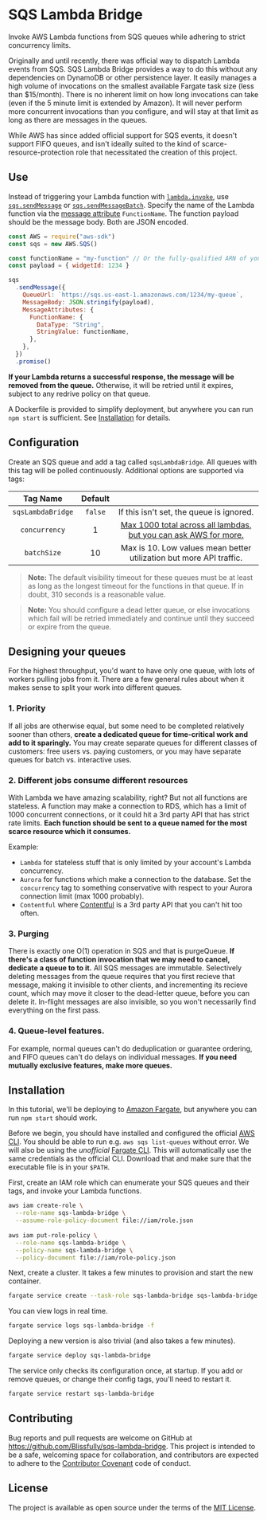 # SQS Lambda Bridge

Invoke AWS Lambda functions from SQS queues while adhering to strict concurrency limits. 

Originally and until recently, there was official way to dispatch Lambda events from SQS. SQS Lambda Bridge provides a way to do this without any dependencies on DynamoDB or other persistence layer. It easily manages a high volume of invocations on the smallest available Fargate task size (less than $15/month). There is no inherent limit on how long invocations can take (even if the 5 minute limit is extended by Amazon). It will never perform more concurrent invocations than you configure, and will stay at that limit as long as there are messages in the queues.

While AWS has since added official support for SQS events, it doesn't support FIFO queues, and isn't ideally suited to the kind of scarce-resource-protection role that necessitated the creation of this project.

## Use

Instead of triggering your Lambda function with [`lambda.invoke`](https://docs.aws.amazon.com/AWSJavaScriptSDK/latest/AWS/Lambda.html#invoke-property), use [`sqs.sendMessage`](https://docs.aws.amazon.com/AWSJavaScriptSDK/latest/AWS/SQS.html#sendMessage-property) or [`sqs.sendMessageBatch`](https://docs.aws.amazon.com/AWSJavaScriptSDK/latest/AWS/SQS.html#sendMessageBatch-property). Specify the name of the Lambda function via the [message attribute](https://docs.aws.amazon.com/AWSSimpleQueueService/latest/SQSDeveloperGuide/sqs-message-attributes.html) `FunctionName`. The function payload should be the message body. Both are JSON encoded.

```js
const AWS = require("aws-sdk")
const sqs = new AWS.SQS()

const functionName = "my-function" // Or the fully-qualified ARN of your function
const payload = { widgetId: 1234 }

sqs
  .sendMessage({
    QueueUrl: `https://sqs.us-east-1.amazonaws.com/1234/my-queue`,
    MessageBody: JSON.stringify(payload),
    MessageAttributes: {
      FunctionName: {
        DataType: "String",
        StringValue: functionName,
      },
    },
  })
  .promise()

```

**If your Lambda returns a successful response, the message will be removed from the queue.** Otherwise, it will be retried until it expires, subject to any redrive policy on that queue.

A Dockerfile is provided to simplify deployment, but anywhere you can run `npm start` is sufficient. See [Installation](#installation) for details.

## Configuration

Create an SQS queue and add a tag called `sqsLambdaBridge`. All queues with this tag will be polled continuously. Additional options are supported via tags:

|     Tag Name      | Default |                                                                                                                              |
| :---------------: | :-----: | :--------------------------------------------------------------------------------------------------------------------------: |
| `sqsLambdaBridge` | `false` |                                           If this isn't set, the queue is ignored.                                           |
|   `concurrency`   |    1    | [Max 1000 total across all lambdas, but you can ask AWS for more.](https://docs.aws.amazon.com/lambda/latest/dg/limits.html) |
|    `batchSize`    |   10    |                             Max is 10. Low values mean better utilization but more API traffic.                              |

> **Note:** The default visibility timeout for these queues must be at least as long as the longest timeout for the functions in that queue. If in doubt, 310 seconds is a reasonable value.

> **Note:** You should configure a dead letter queue, or else invocations which fail will be retried immediately and continue until they succeed or expire from the queue.

## Designing your queues

For the highest throughput, you'd want to have only one queue, with lots of workers pulling jobs from it. There are a few general rules about when it makes sense to split your work into different queues.

### 1. Priority

If all jobs are otherwise equal, but some need to be completed relatively sooner than others, **create a dedicated queue for time-critical work and add to it sparingly.** You may create separate queues for different classes of customers: free users vs. paying customers, or you may have separate queues for batch vs. interactive uses.

### 2. Different jobs consume different resources

With Lambda we have amazing scalability, right? But not all functions are stateless. A function may make a connection to RDS, which has a limit of 1000 concurrent connections, or it could hit a 3rd party API that has strict rate limits. **Each function should be sent to a queue named for the most scarce resource which it consumes.**

Example:
- `Lambda` for stateless stuff that is only limited by your account's Lambda concurrency.
- `Aurora` for functions which make a connection to the database. Set the `concurrency` tag to something conservative with respect to your Aurora connection limit (max 1000 probably).
- `Contentful` where [Contentful](https://www.contentful.com/) is a 3rd party API that you can't hit too often.

### 3. Purging

There is exactly one O(1) operation in SQS and that is purgeQueue. **If there's a class of function invocation that we may need to cancel, dedicate a queue to to it.** All SQS messages are immutable. Selectively deleting messages from the queue requires that you first recieve that message, making it invisible to other clients, and incrementing its recieve count, which may move it closer to the dead-letter queue, before you can delete it. In-flight messages are also invisible, so you won't necessarily find everything on the first pass.

### 4. Queue-level features.

For example, normal queues can't do deduplication or guarantee ordering, and FIFO queues can't do delays on individual messages. **If you need mutually exclusive features, make more queues.**

## Installation

In this tutorial, we'll be deploying to [Amazon Fargate](https://aws.amazon.com/fargate/), but anywhere you can run `npm start` should work.

Before we begin, you should have installed and configured the official [AWS CLI](https://aws.amazon.com/cli/). You should be able to run e.g. `aws sqs list-queues` without error. We will also be using the _unofficial_ [Fargate CLI](https://github.com/jpignata/fargate). This will automatically use the same credentials as the official CLI. Download that and make sure that the executable file is in your `$PATH`. 

First, create an IAM role which can enumerate your SQS queues and their tags, and invoke your Lambda functions.

```sh
aws iam create-role \
  --role-name sqs-lambda-bridge \
  --assume-role-policy-document file://iam/role.json
  
aws iam put-role-policy \
  --role-name sqs-lambda-bridge \
  --policy-name sqs-lambda-bridge \
  --policy-document file://iam/role-policy.json
```

Next, create a cluster. It takes a few minutes to provision and start the new container.

```sh
fargate service create --task-role sqs-lambda-bridge sqs-lambda-bridge
```

You can view logs in real time.

```sh
fargate service logs sqs-lambda-bridge -f
```

Deploying a new version is also trivial (and also takes a few minutes).

```sh
fargate service deploy sqs-lambda-bridge
```

The service only checks its configuration once, at startup. If you add or remove queues, or change their config tags, you'll need to restart it.

```sh
fargate service restart sqs-lambda-bridge
```

## Contributing

Bug reports and pull requests are welcome on GitHub at https://github.com/Blissfully/sqs-lambda-bridge. This project is intended to be a safe, welcoming space for collaboration, and contributors are expected to adhere to the [Contributor Covenant](http://contributor-covenant.org) code of conduct.


## License

The project is available as open source under the terms of the [MIT License](http://opensource.org/licenses/MIT).
